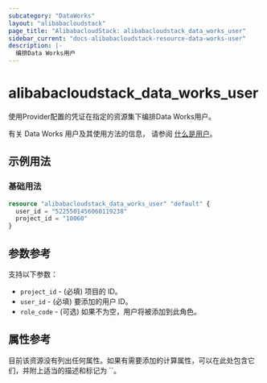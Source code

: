 ```yaml
---
subcategory: "DataWorks"
layout: "alibabacloudstack"
page_title: "AlibabacloudStack: alibabacloudstack_data_works_user"
sidebar_current: "docs-alibabacloudstack-resource-data-works-user"
description: |-
  编排Data Works用户
---
```


# alibabacloudstack_data_works_user

使用Provider配置的凭证在指定的资源集下编排Data Works用户。

有关 Data Works 用户及其使用方法的信息，
请参阅 [什么是用户](https://help.aliyun.com/apsara/enterprise/v_3_14_0_20210519/dide/enterprise-ascm-developer-guide/CreateProjectMember-1-2.html?spm=a2c4g.14484438.10001.561)。

## 示例用法

### 基础用法

```terraform
resource "alibabacloudstack_data_works_user" "default" {
  user_id = "5225501456060119238"
  project_id = "10060"
}
```

## 参数参考

支持以下参数：

* `project_id` - (必填) 项目的 ID。
* `user_id` - (必填) 要添加的用户 ID。
* `role_code` - (可选) 如果不为空，用户将被添加到此角色。 

## 属性参考

目前该资源没有列出任何属性。如果有需要添加的计算属性，可以在此处包含它们，并附上适当的描述和标记为 ``。